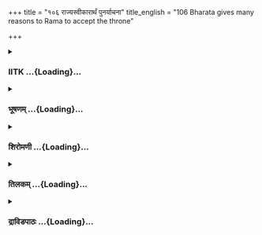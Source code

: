 +++
title = "१०६ राज्यस्वीकारार्थं पुनर्याचना"
title_english = "106 Bharata gives many reasons to Rama to accept the throne"

+++
<div caption="श्रीराम-हरिसीताराममूर्ति-घनपाठिभ्यां वचनम्" class="audioEmbed" src="https://archive.org/download/Ramayana-recitation-Sriram-harisItArAmamUrti-Ghanapaati-v2/Kanda_2/Kanda_2_AYK-106-Raajya_Sweekaarardham_Punaryaachana.mp3"></div>

<div class="js_include collapsed" newlevelforh1="3" title="IITK" unfilled url="/purANam/rAmAyaNam/audIchya-pAThaH/iitk/2_ayodhyAkANDam/07-rAma-darshanam/106_rAjyasvIkArArthaM_punaryAchanA.md">
<details><summary><h3>IITK ...{Loading}...</h3></summary>

Bharata pleads with Rama in several ways -- all priests, mothers etc.
extol Bharata -- Rama determines to respect his father's word.



#### श्लोकः
##### मूलम्
एवमुक्त्वा तु विरते रामे वचनमर्थवत्।  
ततो मन्दाकिनीतीरे रामं प्रकृतिवत्सलम्॥2.106.1॥  
उवाच भरत श्चित्रं धार्मिको धार्मिकं वचः।

##### शब्दार्थः
रामे when Rama, एवम् in this way, अर्थवत् meaningful, वचनम् words, उक्त्वा having uttered, विरते had rested, ततः then, धार्मिकः righteous one, भरतः Bharata, मन्दाकिनी river  
Mandakini, तीरे on the bank, प्रकृतिवत्सलम् affectionate by nature, धार्मिकम् virtuous, रामम् Rama, धार्मिकम् conforming to righteouness, चित्रम् clear, वचः words, उवाच said.

##### आङ्ग्लानुवादः
Rama remained silent after saying these meaningful words on the bank of river Mandakini. Then the Bharata, conforming to righteousness, replied in clear words to the virtuous Rama who was affectionate by nature.



#### श्लोकः
##### मूलम्
को हि स्यादीदृशो लोके यादृश स्त्वमरिन्दमः॥2.106.2॥  
न त्वां प्रव्यथयेद्दुःखं प्रीतिर्वा नप्रहर्षयेत्।  
सम्मतश्चासि वृद्धानां तांश्च पृच्छसि संशयान्॥2.106.3॥

##### शब्दार्थः
अरिन्दम O subduer of enemies (Rama), त्वम् you, यादृशः of such nature, ईदृशः of such person, लोके in the world, कोहि स्यात् who he may be, त्वाम् you, दुःखम् sarrow, न प्रव्यथयेत् does not pain, प्रीतिः pleasure, न वा प्रहर्षयेत् does not delight, वृद्धानाम् for the elders, सम्मतः असि beloved,  तांश्च them, संशयान् doubts, पृच्छसि ask them.

##### आङ्ग्लानुवादः
O subduer of enemies, you are of such nature that neither sorrow pains you nor pleasure delights you. There are none in this world like you. You are loved by the elders, for you seek their counsel whenever you have doubts.



#### श्लोकः
##### मूलम्
को हि स्यादीदृशो लोके यादृश स्त्वमरिन्दम॥2.106.2॥  
न त्वां प्रव्यथयेद्दुःखं प्रीतिर्वा नप्रहर्षयेत्।  
सम्मतश्चासि वृद्धानां तांश्च पृच्छसि संशयान्॥2.106.3॥

##### शब्दार्थः
अरिन्दम O subduer of enemies (Rama), त्वम् you, यादृशः of such nature, ईदृशः of such person, लोके in the world, कोहि स्यात् who he may be, त्वाम् you, दुःखम् sarrow, न प्रव्यथयेत् does not pain, प्रीतिः pleasure, न वा प्रहर्षयेत् does not delight, वृद्धानाम् for the elders, सम्मतः असि beloved,  तांश्च them, संशयान् doubts, पृच्छसि ask them.

##### आङ्ग्लानुवादः
O subduer of enemies, you are of such nature that neither sorrow pains you nor pleasure delights you. There are none in this world like you. You are loved by the elders, for you seek their counsel whenever you have doubts.



#### श्लोकः
##### मूलम्
यथा मृत स्तथा जीवन्यथाऽसति तथा सति।  
यस्यैष बुद्धिलाभस् स्यात्परितप्येत केन सः॥2.106.4॥

##### शब्दार्थः
मृतः the dead, यथा as, जीवन् while living, तथा in the same way, असति about evil man, यथा same way सति about virtuous man, तथा like that, यस्य to whom, एषः this, बुद्धिलाभः gains of intellect, स्यात् becomes, सः he, केन by what, परितप्येत is distressed.

##### आङ्ग्लानुवादः
One should accept life and death, vice and virtue equally. How can one be afflicted when he has gained such an intellect?



#### श्लोकः
##### मूलम्
परावरज्ञो यश्च स्याद् यथा त्वं मनुजाधिप।  
स एव व्यसनं प्राप्य न विषीदितुमर्हति॥2.106.5॥

##### शब्दार्थः
मनुजाधिप O lord of men, यः who  त्वं यथा like you, परावरज्ञः knower of past and future, सः that person, एव this, व्यसनम् distress, प्राप्य having obtained, विषीदितुं to lament, न अर्हति is not proper.

##### आङ्ग्लानुवादः
O lord of men, it is not proper for a person like you who knows the past and the future of human beings to feel distressed and lament over it.



#### श्लोकः
##### मूलम्
अमरोपमसत्त्व स्त्वं महात्मा सत्यसङ्गरः।  
सर्वज्ञस् सर्वदर्शी च बुद्धिमांश्चासि राघव॥2.106.6॥

##### शब्दार्थः
राघव Rama, महात्मा the magnanimous one, त्वम् you, अमरोपमसत्त्वः resemble gods in nature, सत्यसङ्गरः true to your promis, सर्वज्ञः allknowing, सर्वदर्शी च allseeing, बुद्धिमांश्च असि you are a man of wisdom.

##### आङ्ग्लानुवादः
O magnanimous Rama, your nature is divine and you are true to your promises. You are omniscient, allseeing and wise.



#### श्लोकः
##### मूलम्
न त्वामेवं गुणैर्युक्तं प्रभवाभवकोविदम्।  
अविषह्यतमं दुःखमासादयितुमर्हति॥2.106.7॥

##### शब्दार्थः
एवं गुणैः by such virtues, युक्तम् endowed with, प्रभवाभवकोविदम् cognizant of life and death, त्वाम् you, अविषह्यतमम् insufferable, दुःखम् grief, आसादयितुम् to reach, नार्हति not proper.

##### आङ्ग्लानुवादः
It is not proper for a virtuous man like you, who is cognizant in matters of life and death, to be overwhelmed by such insufferable grief.



#### श्लोकः
##### मूलम्
प्रोषिते मयि यत्पापं मात्रा मत्कारणात्कृतम्।  
क्षुद्रया तदनिष्टं मे प्रसीदतु भवान्मम॥2.106.8॥

##### शब्दार्थः
मयि me, प्रोषिते when I was away from home, क्षुद्रया by the meanminded, मात्रा by mother,  
मत्कारणात् for my sake, यत् पापम् which sin, कृतम् has been committed, तत् that one, मे to me, अनिष्टम् that disagreeable act, भवान् you, मम me, प्रसीदतु graciously pardon.

##### आङ्ग्लानुवादः
When I was away from home, my meanminded mother committed a sin for my sake which I never wished. You may pardon me graciously.



#### श्लोकः
##### मूलम्
धर्मबन्धेन बद्धोऽस्मि तेनेमां नेह मातरम्।  
हन्मितीव्रेण दण्डेन दण्डार्हां पापकारिणीम्॥2.106.9॥

##### शब्दार्थः
धर्मबन्धेन by a bond of righteousness, बद्धः अस्मि I am bound, तेन for that reason, इह now, दण्डार्हाम् deserving punishment, पापकारिणीम् doing sinful acts, इमां मातरम् this mother, तीव्रेण severe, दण्डेन punishment, न हन्मि do not slay.

##### आङ्ग्लानुवादः
I am bound by a bond of righteousness for which I am unble to slay my mother who deserves severe punishment for her sinful acts.



#### श्लोकः
##### मूलम्
कथं दशरथा ज्जात श्शुद्धाभिजनकर्मणः।  
जानन् धर्ममधर्मिष्ठं कुर्यां कर्म जुगुप्सितम्॥2.106.10॥

##### शब्दार्थः
शुद्धाभिजनकर्मणः of noble race and righteous deeds, दशरथात् from Dasaratha, जातः born of, धर्मम् righteousness, जानन् knowing, अधर्मिष्ठम् unrighteous, जुगुप्सितम् reprehensible, कर्म deed, कथम् how, कुर्याम् shall I do?.

##### आङ्ग्लानुवादः
How shall I, born to Dasaratha of noble race and righteous deeds, with the knowledge of dharma, do such a reprehensible and unrighteous deed?



#### श्लोकः
##### मूलम्
गुरुः क्रियावान्वृद्धश्च राजा प्रेतः पितेतिच।  
तातं न परिगर्हेयं दैवतं चेति संसदि॥2.106.11॥

##### शब्दार्थः
गुरुः preceptor, क्रियावान् one who is devoted to meritorious acts, वृद्धश्च old, राजा king, प्रेतः departed soul, पिता father, इति च for this, दैवतं चेति as a god, संसदि in the assembly, तातम् father, न परिगर्हेयम् I cannot reproach.

##### आङ्ग्लानुवादः
King Dasaratha, my father and preceptor, is godlike to me. Devoted to meritorious acts, he departed from this world in his old age. For this reason, I cannot reproach him (publicly) in this assembly (of men).



#### श्लोकः
##### मूलम्
को हि धर्मार्थयोर्हीनमीदृशं कर्म किल्बिषम्।  
स्त्रियाः प्रियं चिकीर्षुस् सन्कुर्याद्धर्मज्ञ धर्मवित्॥2.106.12॥

##### शब्दार्थः
धर्मज्ञ O knower of ways of righteousness, धर्मवित् knower of righeousness, को हि who indeed, स्त्रियाः for the sake of a women, प्रियम् pleasure, चिकीर्षुः सन् desirous of doing, धर्मार्थयोः for dharma and artha, हीनम् bereft of, किल्बिषम् sinful, ईदृशम् this kind of, कर्म act, कुर्यात् will do?

##### आङ्ग्लानुवादः
O Rama, conversant with righteousness, will any one who knows the meaning of righteousness, do such a sinful act contrary to dharma and artha to please a woman?



#### श्लोकः
##### मूलम्
अन्तकाले हि भूतानि मुह्यन्तीति पुरा श्रुतिः।  
राज्ञैवं कुर्वता लोके प्रत्यक्षं सा श्रुतिः कृता॥2.106.13॥

##### शब्दार्थः
भूतानि living beings, अन्तकाले at the time of death, मुह्यन्ति are deluded, इति thus, पुराश्रुतिः ancient saying, एवम् in this way, कुर्वता by doing, राज्ञा by the king, सा श्रुतिः that adage, लोके in this world, प्रत्यक्षं explicitly, कृता has been made.

##### आङ्ग्लानुवादः
There is an ancient saying that at the time of death, the intellect of people is deluded. By conducting himself in this way, king Dasaratha has proved it.



#### श्लोकः
##### मूलम्
साध्वर्थमभिसन्धाय क्रोधान्मोहाच्च साहसात्।  
तातस्य यदतिक्रान्तं प्रत्याहरतु तद्भवान्॥2.106.14॥

##### शब्दार्थः
क्रोधात् due to anger, मोहात् due to delusion, साहसात् due to a spirit of adventure, तातस्य father's, यत् अतिक्रान्तम् whichever trangression, तत् that, भवान् you, साधु prudently, अर्थम् meaning, अभिसन्धाय having thought over, प्रत्याहरतु will set it right.

##### आङ्ग्लानुवादः
Our father has trangressed righteousness due to anger or delusion or recklessness. Therefore, you may think over the matter prudently and set it right.



#### श्लोकः
##### मूलम्
पितुर्हि समतिक्रान्तं पुत्रो यस्साधु मन्यते।  
तदपत्यं मतं लोके विपरीतमतोऽन्यथा॥2.106.15॥

##### शब्दार्थः
यः पुत्रः that son, पितुः father's, समतिक्रान्तम् transgressions, साधु as right, मन्यते sets, तत् that son, लोके in the world, अपत्यम् as son, मतम् is considered, अतः for this, अन्यथा contrary happens, विपरीतम् reverse is so.

##### आङ्ग्लानुवादः
One who sets right the wrongs done by his father is a true son. Otherwise the son becomes just the opposite. (He is not  a son to the father).



#### श्लोकः
##### मूलम्
तदपत्यं भवानस्तु मा भवान् दुष्कृतं पितुः।  
अभिपत्ता कृतं कर्म लोके धीरविगर्हितम्॥2.106.16॥

##### शब्दार्थः
भवान् you, तत् अपत्यम् अस्तु be such a son, लोके in this world, धीरविगर्हितम् condemned by men of wisdom, दुष्कृतम् sinful, पितुः father's, कृतम् committed, कर्म act, भवान् you, अभिपत्ता  
an approver, मास्तु let not become.

##### आङ्ग्लानुवादः
So be a worthy son and let not the sinful act committed by our father and condemned by men of wisdom be approved by you.



#### श्लोकः
##### मूलम्
कैकेयीं मां च तातं च सुहृदो बान्धवांश्च नः।  
पौरजानपदान्सर्वांस्त्रातु सर्वमिदं भवान्॥2.106.17॥

##### शब्दार्थः
भवान् you, कैकेयीम् Kaikeyi, मां च me, तातं च father also, नः our, सुहृदः friends, बान्धवांश्च  
relations, सर्वान् all, पौरजानपदान् inhabitants of the city and countryside, सर्वम् entire, इदम् this kingodm, त्रातु protect.

##### आङ्ग्लानुवादः
Protect this entire kingdom, Kaikeyi, me and father, our friends and relations, citizens  
of the city and inhabitants of the countryside.



#### श्लोकः
##### मूलम्
क्व चारण्यं क्वच क्षात्रं क्व जटाः क्व च पालनम्।  
ईदृशं व्याहतं कर्म न भवान्कर्तुमर्हति॥2.106.18॥

##### शब्दार्थः
अरण्यं च the forest, क्व where, क्षात्रं च kshatriya'a duty, क्व where, जटाः matted locks, क्व where, पालनं च governance of the kingdom, क्व where, भवान् you, ईदृशम् such, व्याहतम् repulsive, कर्म act, कर्तुम् to do, न अर्हति not proper.

##### आङ्ग्लानुवादः
Where is the forest and where is kshatriya's duty? Where are matted locks and where is governance of the kingdom? It does not behave you to do such acts antithetical to each other.



#### श्लोकः
##### मूलम्
एष हि प्रथमो धर्मः क्षत्रियस्याभिषेचनम्।  
येन शक्यं महाप्राज्ञ प्रजानां परिपालनम्॥2.106.19॥

##### शब्दार्थः
महाप्राज्ञ O sagacious one, येन by whom, प्रजानाम् of the subjects', परिपालनम् governance, शक्यम् is possible, एषः this one, क्षत्रियस्य kshatriya's, अभिषेचनम् to be crowned, प्रथमः primary, धर्मः हि duty indeed.

##### आङ्ग्लानुवादः
O sagacious one, the primary duty of a kshatriya is to be crowned. This enables him to rule his subjects.



#### श्लोकः
##### मूलम्
कश्च प्रत्यक्षमुत्सृज्य संशयस्थ मलक्षणम्।  
आयतिस्थं चरे द्धर्मं क्षत्रबन्दुरनिश्चितम्॥2.106.20॥

##### शब्दार्थः
कः who, क्षत्रबन्धुः a kshatriya, प्रत्यक्षम् first duty, उत्सृज्य abandoning संशयस्थम् doubtful, अलक्षणम् inauspcious, आयतिस्थम् standing at a remote future, अनिश्चितम् uncertain, धर्मम्  
righteousness, चरेत् will follow?

##### आङ्ग्लानुवादः
Will any kshatriya, setting aside his first duty, follow an uncertain course of piety which is contrary to his dharma and whose impact may be felt in a remote future.



#### श्लोकः
##### मूलम्
अथ क्लेशज मेव त्वं धर्मं चरितु मिच्छसि।  
धर्मेण चतुरो वर्णान्पालयन् क्लेश माप्नुहि॥2.106.21॥

##### शब्दार्थः
अथ or, त्वम् you, क्लेशजम् born of physical exertion, धर्ममेव righteousness, चरितुम् to follow, इच्छसि यदि if you desire, चतुरः four, वर्णान् castes of social order, धर्मेण righteously, पालयन् governing, क्लेशम् exhaustion, आप्नुहि obtain.

##### आङ्ग्लानुवादः
If you so desire to follow the path of dharma acquired out of physical exertion, then bear the trouble of governing the four castes of the social order righteously.



#### श्लोकः
##### मूलम्
चतुर्णामाश्रमाणां हि गार्हस्थ्यं श्रेष्ठमुत्तमम्।  
आहुर्धर्मज्ञ धर्मज्ञास्तं कथं त्यक्तु मर्हसि॥2.106.22॥

##### शब्दार्थः
धर्मज्ञ one who is cognizant of duty, गार्हस्थ्यम् life a of householder, चतुर्णाम् the four, आश्रमाणाम् among modes of life, श्रेष्ठम् foremost, आश्रमम् mode of life, धर्मज्ञाः knowers of dharma, प्राहुः हि say, तम्  that one, त्यक्तुम् to renounce, कथम् how, अर्हसि are entitled?

##### आङ्ग्लानुवादः
O Rama, you are the one who knows his duty. The knowers of dharma maintain that  
the life of a householder is the foremost among the four modes of life. How can you renounce it?



#### श्लोकः
##### मूलम्
श्रुतेन बालः स्थानेन जन्मना भवतो ह्यहम्।  
स कथं पालयिष्यामि भूमिं भवति तिष्ठति॥2.106.23॥

##### शब्दार्थः
अहम् I, श्रुतेन in knowledge, स्थानेन in position, जन्मना in birth, भवतः compared to you, बालः हि am younger, सः such me, भवति when you, तिष्ठति while living, भूमिम् the earth, कथम् how, पालयिष्यामि can I rule?

##### आङ्ग्लानुवादः
Being younger to you in knowledge, position and birth, how can I rule the earth when you are present?



#### श्लोकः
##### मूलम्
हीनबुद्धिगुणो बालो हीनः स्थानेन चाप्यहम्।  
भवता च विनाभूतो न वर्तयितुमुत्सुहे॥2.106.24॥

##### शब्दार्थः
हीनबुद्धिगुणः deficient in intelligence and virtue, स्थानेन चापि even in position, हीनः low, बालः child, अहम् I, भवता by you, विनाभूतः deserted, वर्तयितुम् to live, न उत्सहे I  do not desire.

##### आङ्ग्लानुवादः
I am a child, deficient in intelligence and virtue and even inferior in position. Deserted by  you, I do not wish to live.



#### श्लोकः
##### मूलम्
इदं निखिल मव्यग्रं राज्यं पित्र्यमकण्टकम्।  
अनुशाधि स्वधर्मेण धर्मज्ञ सहबान्धवैः॥2.106.25॥

##### शब्दार्थः
धर्मज्ञ O one, conversant with righteousness, पित्य्रम् relating to our father, निखिलम् entire, इदं राज्यम् this kingdom, अव्यग्रम् quietly, अकण्टकम् without hindrance बान्धवैस्सह with the relations, स्वधर्मेण in accordance with your duty, अनुशाधि rule .

##### आङ्ग्लानुवादः
O one, conversant with righteousness rule unhindered this entire kingdom along with our relations inherited from our father.



#### श्लोकः
##### मूलम्
इहैव त्वाऽभिषिञ्चन्तु सर्वाः प्रकृतयस् सह।  
ऋत्विजस् सवसिष्ठाश्च मन्त्रविन्मन्त्रकोविदाः॥2.106.26॥

##### शब्दार्थः
सर्वाः all, प्रकृतयः the subjects, सवसिष्ठाः including Vasistha, मन्त्रकोविदाः wellversed in the Vedic hymns, ऋत्विजश्च priests also, सह along with, त्वा you, इहैव here itself, मन्त्रवत् with sacred texts अभिषिञ्चन्तु may consecrate.

##### आङ्ग्लानुवादः
Let all ministers, subjects, and priests including Vasistha who are wellversed in Vedic hymns consecrate you here itself.



#### श्लोकः
##### मूलम्
अभिषिक्तस्त्वमस्माभिरयोध्यां पालने व्रज।  
विजित्य तरसा लोकान्मरुद्भिरिव वासवः॥2.106.27॥

##### शब्दार्थः
त्वम् you, अभिषिक्तः being consecrated, अस्माभिः along with us, पालने to govern, तरसा with vigour, लोकान् all the worlds, विजित्य having conquered, वासवः Indra, मरुद्भिरिव like Indra with Maruts, अयोध्याम् to Ayodhya, व्रज return.

##### आङ्ग्लानुवादः
After consecration, you too return to rule Ayodhya along with all of us like Indra who went back (to heaven), accompanied by Maruts after conquering all the worlds with his prowess.



#### श्लोकः
##### मूलम्
ऋणानि त्रीण्यपाकुर्वन्दुर्हृदस्साधु निर्दहन्।  
सुहृदस्तर्पयन्कामैस्त्वमेवात्रानुशाधि माम्॥2.106.28॥

##### शब्दार्थः
त्रीणि three, ऋणानि debts, अपाकुर्वन् discharging, दुर्हृदः enemies, साधु completely, निर्धहन्  subduing, सुहृदः friends, कामैः with desires, तर्पयन् gratifying, अत्र in Ayodhya, त्वमेव you alone, माम् me, अनुशाधि rule.

##### आङ्ग्लानुवादः
Discharging completely the three debts, to gods, to ancestors and to sages, subduing your enemies and gratifying your friends, you alone (have the right) to dictate me.



#### श्लोकः
##### मूलम्
अद्याऽर्य मुदितास् सन्तु सुहृदस्तेऽभिषेचने।  
अद्य भीताः पलायन्तां दुर्हृदस्ते दिशो दश॥2.106.29॥

##### शब्दार्थः
आर्य O esteemed one, अद्य now, अभिषेचने at enthronement, ते your, सुहृदः friends, मुदिताः सन्तु let them be delighted, अद्य today, ते दुर्हृदः your enemies, भीताः frightened, दश दिशः in ten different directions, पलायन्ताम् will run away.

##### आङ्ग्लानुवादः
O my esteemed brother let all your friends be delighted today at your enthronement and your enemies flee in terror in ten different directions.



#### श्लोकः
##### मूलम्
आक्रोशं मम मातुश्च प्रमृज्य पुरुषर्षभ।  
अद्य तत्र भवन्तं च पितरं रक्ष किल्बिषात्॥2.106.30॥

##### शब्दार्थः
पुरुषर्षभ O best of men, अद्य now, मम my, मातुः mother's, आक्रोशम् censure, प्रमृज्य wiping away, तत्र भवन्तम् revered one, पितरं च father also, किल्बिषात् from sin, रक्ष protect.

##### आङ्ग्लानुवादः
O best of men, wiping out all the censure on my mother, redeem our revered father from sin.



#### श्लोकः
##### मूलम्
शिरसा त्वाऽभियाचेऽहं कुरुष्व करुणां मयि।  
बान्धवेषु च सर्वेषु भूतेष्विव महेश्वरः॥2.106.31॥

##### शब्दार्थः
अहम् I, शिरसा with my head bowed low, त्वा you, अभियाचे beseech, मयि in me, सर्वेषु every one of, बान्धवेषु relations, भूतेषु in all living beings, महेश्वरः इव like Maheswara, करुणाम् compassion, कुरुष्व do.

##### आङ्ग्लानुवादः
I beseech you with my head bowed low, show mercy on me and every one of our relations, like Maheswara showing compassion on all living beings.



#### श्लोकः
##### मूलम्
अथैतत्पृष्ठतः कृत्वा वनमेव भवानितः।  
गमिष्यति गमिष्यामि भवता सार्धमप्यहम्॥2.106.32॥

##### शब्दार्थः
अथ or, भवान् you, एतत् all these solicitations, पृष्ठतः कृत्वा keeping back, इतः from here, वनमेव to the forest itself, गमिष्यति if you set out, अहमपि I also, भवता सार्धम् along with you, गमिष्यामि I shall go.

##### आङ्ग्लानुवादः
If you turn your back on my solicitations and set out for the forest I shall also go along with you from here itself.



#### श्लोकः
##### मूलम्
तथाहि रामो भरतेन ताम्यता प्रसाद्यमानश्शिरसा महीपतिः।  
नचैव चक्रे गमनाय सत्त्ववान्मतिं पितुस्तद्वचने प्रतिष्ठितः॥2.106.33॥

##### शब्दार्थः
ताम्यता by the distressed, भरतेन by Bharata, तथा in that way, शिरसा with head bowed  
low, प्रसाद्यमानः propitiated, महीपतिः lord of the earth, सत्त्ववान् virtuous, रामः Rama, पितुः father's, तद्वचने in the words (of his father), प्रतिष्ठितः established, गमनाय to go back, मतिम् resolve, न चक्रे did not make.

##### आङ्ग्लानुवादः
Thus besought and propitiated by Bharata with his head bowed low and distressed, the virtuous lord of the world, Rama, firmly established in the words of his father, resolved not to go back to Ayodhya.



#### श्लोकः
##### मूलम्
तदद्भुतं स्थैर्यमवेक्ष्य राघवे समं जनो हर्षमवाप दुःखितः।  
न यात्ययोध्यामिति दुःखितोऽभवत् स्थिरप्रतिज्ञत्वमवेक्ष्य हर्षितः॥2.106.34॥

##### शब्दार्थः
राघवे in Rama, अद्भुतम् that wonderful, तत् स्थैर्यम् that determination, अवेक्ष्य having seen, जनः all men, दुःखितः anguished, समम् simultaneously, हर्षम् delight, अवाप obtained, अयोध्याम् to Ayodhya, न याति will not go, इति thus, दुःखितः अभवत् were grieved, स्थिरप्रतिज्ञत्वम् firmness of resolve, अवेक्ष्य having seen, हर्षितः were delighted.

##### आङ्ग्लानुवादः
Having seen the wonderful deternmination of Rama, people were, at once, anguished and delighted, anguished because he would not return to Ayodhya, and delighted because he was firm in his resolve.



#### श्लोकः
##### मूलम्
तमृत्विजो नैगमयूथवल्लभास्तदा विसंज्ञाश्रुकलाश्च मातरः।  
तथा ब्रुवाणं भरतं प्रतुष्टुवुः प्रणम्य रामं च ययाचिरे सह॥2.106.35॥

##### शब्दार्थः
ऋत्विजः the priests, नैगमयूथवल्लभाः the chiefs of merchant organizations, विसंज्ञाश्रुकलाः    with senses switched off and tears drained dry, मातरः mothers, तदा then, तथा in that way, ब्रुवाणम् speaking, तं भरतम् that Bharata, प्रतुष्टुवुः extolled, रामम् to Rama, प्रणम्य   reverentially saluting, सह together, ययाचिरे च implored.

##### आङ्ग्लानुवादः
All the priests, the chiefs of merchant organizations and mothers who had their senses switched off and theif tears drained dry extolled Bharata for his words. All of them, reverentially saluting Rama, implored him.  

#### समाप्तिः
 श्रीमद्रामायणे वाल्मीकीय आदिकाव्ये अयोध्याकाण्डे षडुत्तरशततमस्सर्गः॥  
Thus ends the one hundredsixth sarga in Ayodhyakanda of the holy Ramayana, the first epic composed by sage Valmiki.

</details>
</div>
<div class="js_include collapsed" newlevelforh1="3" title="भूषणम्" unfilled url="/purANam/rAmAyaNam/audIchya-pAThaH/TIkA/bhUShaNa_iitk/2_ayodhyAkANDam/07-rAma-darshanam/106_rAjyasvIkArArthaM_punaryAchanA.md">
<details><summary><h3>भूषणम् ...{Loading}...</h3></summary>



एवमुक्त्वा तु विरते रामे वचनमर्थवत् ।  

ततो मन्दाकिनीतीरे रामं प्रकृतिवत्सलम् ।  

उवाच भरतश्चित्रं धार्मिको धार्मिकं वचः  ॥  २।१०६।१  ॥   

को हि स्यादीदृशो लोके यादृशस्त्वमरिन्दम ।  

न त्वां प्रव्यथयेद्दुःखं प्रीतिर्वा न प्रहर्षयेत्  ॥  २।१०६।२  ॥   

एवमुक्त्वा त्विति । निरुत्तरमुक्तवन्तं रामं प्रति मुखान्तरेण
उत्तरस्योच्यमानत्वाच्चित्रमित्युक्तम्  ॥  २।१०६।१२  ॥   

  

सम्मतश्चासि वृद्धानां तांश्च पृच्छसि संशयान्  ॥  २।१०६।३  ॥   

सम्मत इति । वृद्धानां त्रैविद्यवृद्धानाम् । सम्मतः सर्वज्ञत्वेन सम्मतः
तथापि तान् संशयान् पृच्छसीति सम्बन्धः  ॥  २।१०६।३  ॥   

  

यथा मृतस्तथा जीवन् यथा ऽसति तथा सति ।  

यस्यैष बुद्धिलाभः स्यात्परितप्येत केन सः  ॥  २।१०६।४  ॥   

पितृवियोगोदिजनितदुःखेन मया कथितामिति हि भवतोक्तम्, मम तादृशदुःखप्रसङ्ग
एव नास्तीत्याह--यथा मृत इति । मृतः पुरुषो यथा द्वेषविषयो न भवति जीवन्नपि
तथा । यथा असति तथा सति अविद्यमाने वस्तुनि यथा रागो नास्ति विद्यमाने
वस्तुन्यपि तथा । इत्येष बुद्धिलाभो यस्य स केन हेतुना परितप्येत, न
केनापीत्यर्थः । भवदुक्तप्रकारेण मम दुःखलेशोपि नास्तीति भावः  ॥  २।१०६।४
 ॥   

  

परावरज्ञो यश्च स्यात्तथा त्वं मनुजाधिप ।  

स एवं व्यसनं प्राप्य न विषीदितुमर्हति  ॥  २।१०६।५  ॥   

किमर्थं तर्हि शोकमूलवचनं त्वयोक्तमित्याशङ्क्य
भवद्व्यसनासहतयेत्याह--परावरज्ञ इति । यः परावरज्ञः त्रिकालज्ञः
आत्मानात्मज्ञो वा परमात्मजीवात्मस्वरूपज्ञो वा । सः एवं व्यसनं प्राप्यापि
व्यथितुं नार्हति तथा त्वमपीति सम्बन्धः । अथापि तव
राज्यभ्रंशवनवासरूपव्यसनं त्वद्विश्लेषं चाहं कथं सहेयेति भावः  ॥  २।१०६।५
 ॥   

  

अमरोपम सत्त्वस्त्वं महात्मा सत्यसङ्गरः ।  

सर्वज्ञः सर्वदर्शी च बुद्धिमांश्चासि राघव  ॥  २।१०६।६  ॥   

अमरेति । अपरोपमेति पृथक्पदम् । सत्त्वः सत्त्वगुणसम्पन्नः । अर्श आद्यच् ।
स्वाश्रितानां सत्त्वगुणकार्यतत्त्वज्ञानप्रवर्तकत्वाद्वा सत्त्व
इत्युच्यते । "सत्त्वस्यैष प्रवर्तकः" इति हि श्रुतिः । महात्मा महाधैर्यः
अत एव सत्यसङ्गरः सत्यप्रतिज्ञः । सर्वज्ञ
इत्यादिभिस्त्रिभिर्भूतवर्तमानभावियावद्वस्तुज्ञानवत्त्वमुक्तम्  ॥  २।१०६।६
 ॥   

  

न त्वामेवङ्गुणैर्युक्तं प्रभवाभवकोविदम् ।  

अविषह्यतमं दुःखमासादयितुमर्हति  ॥  २।१०६।७  ॥   

प्रोषिते मयि यत्पापं मात्रा मत्कारणात्कृतम् ।  

क्षुद्रया तदनिष्टं मे प्रसीदतु भवान्मम  ॥  २।१०६।८  ॥   

न त्वामिति । प्रभवाभवकोविदम् उत्पत्तिविनाशज्ञमित्यर्थः । भूतानामिति शेषः
। अविषह्यतममपि अस्मदादीनामिति शेषः । दुःखं राज्यभ्रंशवनवासादिहेतुकम् ।
नासादयितुमर्हति नाभिभवितुमर्हति  ॥  २।१०६।७८  ॥   

  

धर्मबन्धेन बद्धो ऽस्मि तेनेमां नेह मातरम् ।  

हन्मि तीव्रेण दण्डेन दण्डार्हां पापकारिणीम्  ॥  २।१०६।९  ॥   

धर्मबन्धेन धर्मपाशेन  ॥  २।१०६।९  ॥   

  

कथं दशरथाज्जातः शुद्धाभिजनकर्मणः ।  

जानन् धर्ममधर्मिष्ठं कुर्य्यां कर्म जुगुप्सितम्  ॥  २।१०६।१०  ॥   

जुगुप्सितं लोकगर्हितम्  ॥  २।१०६।१०  ॥   

  

गुरुः क्रियावान् वृद्धश्च राजा प्रेतः पितेति च ।  

तातं न परिगर्हेयं दैवतं चेति संसदि  ॥  २।१०६।११  ॥   

क्रियावान् यज्ञादिक्रियावान् । संसदि सभायाम्  ॥  २।१०६।११  ॥   

  

को हि धर्मार्थयोर्हीनमीदृशं कर्म किल्बिषम् ।  

स्त्रियाः प्रियं चिकीर्षुः सन् कुर्याद्धर्मज्ञ धर्मवित्  ॥  २।१०६।१२  ॥   

धर्मार्थयोर्हीनं धर्मार्थाभ्यां हीनम्, कामप्रधानमिति यावत्  ॥  २।१०६।१२
 ॥   

  

अन्तकाले हि भूतानि मुह्यन्तीति पुराश्रुतिः ।  

राज्ञैवं कुर्वता लोके प्रत्यक्षं सा श्रुतिः कृता  ॥  २।१०६।१३  ॥   

अन्तकाले विनाशकाले । मुह्यन्ति मोहं प्राप्नुवन्ति, विपरीतबुद्धिं
प्राप्नुवन्तीति यावत् । पुराश्रुतिः पुरातनी गाथेत्यर्थः  ॥  २।१०६।१३  ॥   

  

साध्वर्थमभिसन्धाय क्रोधान्मोहाच्च साहसात् ।  

तातस्य यदतिक्रान्तं प्रत्याहरतु तद्भवान्  ॥  २।१०६।१४  ॥   

साध्वर्थमिति । क्रोधात् विषमद्यैव पास्यामीत्युक्तकैकेयीक्रोधात् । मोहात्
कैकेयीविषयमोहात् । साहसात् साहसकरणात्, अविमृश्यकारित्वादिति यावत् ।
तातस्य यदविक्रान्तं यद्धर्मातिक्रमणं तत्साध्वर्थमभिसन्धाय समीचीनार्थं
स्मृत्वा भवान् प्रत्याहरतु निवर्त्तयतु  ॥  २।१०६।१४  ॥   

  

पितुर्हि यदतिक्रान्तं प्रत्रो यः साधुमन्यते ।  

तदपत्यं मतं लोके विपरीतमतो ऽन्यथा  ॥  २।१०६।१५  ॥   

पितुरिति । साधुमन्यते साधुकर्तुं मन्यत इत्यर्थः । तदपत्यं मतं
पितुरपतनहेतुत्वात्तदेवापत्यत्वेन सम्मतम्  ॥  २।१०६।१५  ॥   

  

तदपत्यं भवानस्तु मा भवान् दुष्कृतं पितुः ।  

अभिपत्ता कृतं कर्म लोके धीरविगर्हितम्  ॥  २।१०६।१६  ॥   

कैकेयीं मां च तातं च सुहृदो बान्धवांश्च नः ।  

पौरजानपदान् सर्वांस्त्रातु सर्वमिदं भवान्  ॥  २।१०६।१७  ॥   

क्व चारण्यं क्व च क्षात्त्र क्व जटाः क्व च पालनम् ।  

ईदृशं व्याहतं कर्म न भवान् कर्तुमर्हति  ॥  २।१०६।१८  ॥   

तदपत्यं भवानस्तु तादृशमपत्यमस्तु । माभिपत्ता प्राप्तुं नार्हतीत्यर्थः  ॥ 
२।१०६।१६१८  ॥   

  

एष हि प्रथमो धर्मः क्षत्ित्रयस्याभिषेचनम् ।  

येन शक्यं महाप्राज्ञ प्रजानां परिपालनम्  ॥  २।१०६।१९  ॥   

तापसधर्मावलम्बनं क्षत्त्रियाणामप्यस्तीत्याशङ्क्याह--एष हीत्यादिना  ॥ 
२।१०६।१९  ॥   

  

कश्च प्रत्यक्षमुत्सृज्य संशयस्थमलक्षणम् ।  

आयतिस्थं चरेद्धर्मं क्षत्त्रबन्धुरनिश्चितम्  ॥  २।१०६।२०  ॥   

क इति । प्रत्यक्षं परिदृश्यमानत्यागभोगयुक्तं धर्मं परलोकश्रेयःसाधनं
प्रजापालनरूपं धर्ममुत्सृज्य संशयस्थमप्रत्यक्षम् अङ्गलोपादिसम्भावनया
संशयितफलसिद्धिकमित्यर्थः । अलक्षणं लक्षणरहितम् । क्रियाशक्तिरपूर्वं वा
इति दुर्निरूपमित्यर्थः । आयातिस्थं कालान्तरभाविफलम् । अनिश्चितं
क्षत्त्रियेण प्रथममिदमनुष्ठेयमिति केनापि प्रमाणेनानिश्चितम् । तापसधर्मः
कः क्षत्त्रियः चरेत्, न कोपीत्यर्थः  ॥  २।१०६।२०  ॥   

  

अथ क्लेशजमेव त्वं धर्मं चरितुमिच्छसि ।  

धर्मेण चतुरो वर्णान् पालयन् क्लेशमाप्नुहि  ॥  २।१०६।२१  ॥   

अथ क्लेशजनमेव त्वं धर्मं चरितुमिच्छसि तथापि
चातुर्वर्ण्यपालनतत्तद्धर्मस्थापनादिक्लेशयुक्तत्वाद्राज्यपालनमेवाचरेत्याह--अथेति
 ॥  २।१०६।२१  ॥   

  

चतुर्णामाश्रमाणां हि गार्हस्थ्यं श्रेष्ठमाश्रमम् ।  

प्राहुर्धर्मज्ञ धर्मज्ञास्तं कथं त्यक्तुमर्हसि  ॥  २।१०६।२२  ॥   

सर्वाश्रमधर्मापेक्षया श्रेष्ठतमो गार्हस्थ्यधर्मः कथं त्यज्यत
इत्याह--चतुर्णामिति  ॥  २।१०६।२२  ॥   

  

श्रुतेन बालः स्थानेन जन्मना भवतो ह्यहम् ।  

स कथं पालयिष्यामि भूमिं भवति तिष्ठति  ॥  २।१०६।२३  ॥   

स्वशक्त्यापि भवतैव राज्यं पालयितव्यमित्याह--श्रुतेनेति । श्रुतेन विद्यया
। स्थानेन पदेन, प्राप्तिक्रमेणेति यावत्  ॥  २।१०६।२३  ॥   

  

हीनबुद्धिगुणो बालो हीनः स्थानेन चाप्यहम् ।  

भवता च विनाभूतो न वर्त्तयितुमुत्सहे  ॥  २।१०६।२४  ॥   

इदं निखिलमव्यग्रं राज्यं पित्र्यमकण्टकम् ।  

अनुशाधि स्वधर्मेण धर्मज्ञ सह बान्धवैः  ॥  २।१०६।२५  ॥   

कथमेवमुच्यते बालत्वस्य ममापि तुल्यत्वात् भवदपेक्षया अहं कियान्वृद्ध
इत्यत आह--हीनेति । हीनबुद्धि गुणः सद्गुणबुद्धिरहितः वर्तयितुं स्थातुं
भवता विना तूष्णीं स्थातुमपि नोत्सहे, किं पुना राज्यं कर्तुमिति भावः  ॥ 
२।१०६।२४२५  ॥   

  

इहैव त्वा ऽभिषिञ्चन्तु सर्वाः प्रकृतयः सह ।  

ऋत्विजः सवसिष्ठाश्च मन्त्रवन्मन्त्रकोविदाः  ॥  २।१०६।२६  ॥   

इहेति । सह संभूय  ॥  २।१०६।२६  ॥   

  

अभिषिक्तस्त्वमस्माभिरयोध्यां पालने व्रज ।  

विजित्य तरसा लोकान् मरुद्भिरिव वासवः  ॥  २।१०६।२७  ॥   

अभिषिक्त इति । विजित्य स्थित इति शेषः । मरुद्भिर्देवैः  ॥  २।१०६।२७  ॥   

  

ऋणानि त्रीण्यपाकुर्वन् दुर्हृदः साधु निर्द्दहन् ।  

सुहृदस्तर्पयन् कामैस्त्वमेवात्रानुशाधि माम्  ॥  २।१०६।२८  ॥   

अद्यार्य मुदिताः सन्तु सुहृदस्ते ऽभिषेचने ।  

अद्य भीताः पलायन्तां दुर्हृदस्ते दिशो दश  ॥  २।१०६।२९  ॥   

रामं राज्याङ्गीकरणाय प्रोत्साहयति--ऋणानीत्यादिना । दुर्हृदः शत्रून्  ॥ 
२।१०६।२८२९  ॥   

  

आक्रोशं मम मातुश्च प्रमृज्य पुरुषर्षभ ।  

अद्य तत्रभवन्तं च पितरं रक्ष किल्बिषात्  ॥  २।१०६।३०  ॥   

आक्रोशमिति । आक्रोशं शापम् । "शाप आक्रोश आक्षेपः" इति हलायुधः ।
जनकर्तृकमिति शेषः । तत्रभवन्तं पूज्यम् । तत्रभवानत्रभवानितिशब्दौ वृद्धैः
पूज्ये प्रयुज्येते  ॥  २।१०६।३०  ॥   

  

शिरसा त्वा ऽभियाचे ऽहं कुरुष्व करुणां मयि ।  

बान्धवेषु च सर्वेषु भूतेष्विव महेश्वरः  ॥  २।१०६।३१  ॥   

अथैतत् पृष्ठतः कृत्वा वनमेव भवानितः ।  

गमिष्यति गमिष्यामि भवता सार्द्धमप्यहम्  ॥  २।१०६।३२  ॥   

शिरसेति । मयि बान्धवेषु च करुणां कुर्विति सम्बन्धः । महेश्वरो विष्णुः ।
"यद्वेदादौ स्वरः प्रोक्तोवेदान्ते च प्रतिष्ठितः । तस्य प्रकृतिलीनस्य यः
परः स महेश्वरः" इति
पूर्वप्रकृतदहरविद्याकरणमन्त्रप्रणवप्रकृतिभूताकारवाच्यो महेश्वरः
इत्युक्तेः । दहरोपास्यश्चापहतपाप्मत्वादिगुणकः पुरुषोत्तमः "स उत्तमः
पुरुषः" इति तत्समानप्रकरणे छान्दोग्ये श्रवणात् । अपहतपाप्मत्वं च
रुद्रस्य नास्ति "अनपहतपाप्मा वा अहमस्मि" इति रुद्रेणैवोक्तेः ।
भूतसंहाराधिकृतस्य रुद्रस्य भूतेषु करुणा च गगनकुसुमतुल्या । अतः "स एकाकी
न रमते । न ततो विजुगुप्सितः" इत्यादिश्रूतिस्मृत्यादिभिः
सुप्रसिद्धापारकारुण्यवात्सल्यादिगुणगणः पुरुषोत्तम एव महेश्वर इति दिक्  ॥ 
२।१०६।३१३२  ॥   

  

तथाहि रामो भरतेन ताम्यता प्रसाद्यमानः शिरसा महीपतिः ।  

न चैव चक्रे गमनाय सत्त्ववान् मतिं पितुस्तद्वचने व्यवस्थितः  ॥  २।१०६।३३
 ॥   

तथेति । गमनाय अयोध्यां प्रतीति शेषः । तद्वचने तस्मिन् वचने  ॥  २।१०६।३३
 ॥   

  

तदद्भुतं स्थैर्यमवेक्ष्य राघवे समं जनो हर्षमवाप दुःखितः ।  

न यात्ययोध्यामिति दुःखितो ऽभवत् स्थिरप्रतिज्ञत्वमवेक्ष्य हर्षितः  ॥ 
२।१०६।३४  ॥   

तदद्भुतमिति । समं युगपत्  ॥  २।१०६।३४  ॥   

  

तमृत्विजो नैगमयूथवल्लभास्तदा विंसज्ञाश्रुकलाश्च मातरः ।  

तथा ब्रुवाणं भरतं प्रतुष्टुवुः प्रणम्य रामं च ययाचिरे सह  ॥  २।१०६।३५
 ॥   

तमिति । नैगमयूथवल्लभाः निगमः पुरं तत्र भवाः नैगमाः । "निगमो निश्चये वेदे
पुरे पथि वणिक्पथे" इति वैजयन्ती । यूथवल्लभा गणमुख्याः । विसंज्ञाश्रुकलाः
विगतसंज्ञाः अश्रुक्लिन्नाश्चेत्यर्थः  ॥  २।१०६।३५  ॥   

  

इत्यार्षे श्रीरामायणे वाल्मीकीये आदिकव्ये श्रीमदयोध्याकाण्डे
षडुत्तरशततमः सर्गः  ॥  १०६  ॥   

इति श्रीगोविन्दराजविरचिते श्रीरामायणभूषणे पीताम्बराख्याने
अयोध्याकाण्डव्याख्याने षडुत्तरशततमः सर्गः  ॥  १०६  ॥   



</details>
</div>
<div class="js_include collapsed" newlevelforh1="3" title="शिरोमणी" unfilled url="/purANam/rAmAyaNam/audIchya-pAThaH/TIkA/shiromaNI_iitk/2_ayodhyAkANDam/07-rAma-darshanam/106_rAjyasvIkArArthaM_punaryAchanA.md">
<details><summary><h3>शिरोमणी ...{Loading}...</h3></summary>



भरतवृत्तान्तं वर्णयन्नाह-- एवमित्यादिभिः । एवमर्थवद्वचः उक्त्वा रामे
विरते निवृत्ते सति प्रकृतिवत्सलं रामं धार्मिको भरतः धार्मिकं धर्मसहितं
चित्रम् अनेकविधयुक्तिविशिष्टं वचः उवाच । तद्वचनाकारमाह-- हे अरिन्दम
यादृशः यादृशगुणविशिष्टस्त्वमसि ईदृशः लोके भुवने कः स्यान्न को ऽपीत्यर्थः
। श्लोकद्वयमेकान्वयि  ॥  २।१०६।१,२  ॥   

  

नेति । दुःखं दुःखश्रवणं त्वां न प्रव्यथयेत् न वा प्रीतिः प्रीतिवचनं
प्रहर्षयेत् । तथापि वृद्धानां सम्मतस्त्वं तान् वृद्धान् संशयान् पृच्छसि,
एतेन मर्यादापालनार्थमेव तव प्रश्न इति सूचितम्  ॥  २।१०६।३  ॥   

  

यथेति । यथा मृतः लोकान्तरं प्राप्तः तथा जीवन् इह लोके स्थितो ऽपि यथा सति
सत्पुरुषे यथा ऽपराधदण्डस्तथा असति असत्पुरुषे ऽपि यस्य एष बुद्धिलाभः
स्यात् स केन हेतुना परितप्यते न केनापीत्यर्थः  ॥  २।१०६।४  ॥   

  

परावरज्ञ इति । हे मनुजाधिप यथा त्वं परावरज्ञः निखिलतत्त्वज्ञः तथा यः
स्यात् सः पुरुषः एवं व्यसनं दुःखं प्राप्यापि विषीदितुं विषत्तुं नार्हति
 ॥  २।१०६।५  ॥   

  

अमर इति । राघव हे राम अमरोपमसत्त्वः देवतुल्यपराक्रमः महात्मा
सर्वपूज्यस्वरूपः सत्यसङ्गरः सत्यवक्ता सर्वज्ञः निखिलज्ञाता सर्वदर्शी
सर्वनियन्ता बुद्धिमान् अतिशयबुद्धिविशिष्टस्त्वमसि  ॥  २।१०६।६  ॥   

  

नेति । एवं पूर्वोक्तैः गुणैर्युक्तमत एव प्रभवाभवकोविदं
प्रवृत्तिनिवृत्तिकारणतत्त्वज्ञाननिपुणं त्वाम् विषह्यतममन्यैरसह्यमपि
दुःखमासादयितुमाक्रमितुं नार्हति  ॥  २।१०६।७  ॥   

  

प्रोषिते इति । मत्कारणात् मदभावहेतोः क्षुद्रया मात्रा मातृसदृशीत्वेन
माननीयया मन्थरया यत्पापं कृतं तत् मे अनिष्टम् ईप्सितं न अतः मम भवान्
प्रसीदतु । अयं मातृशब्द आचारक्विबन्तप्रकृतिककर्तृक्विबन्तः  ॥  २।१०६।८
 ॥   

  

धर्मेति । धर्मबन्धेन स्त्री न हन्तव्येति वचनरूपबन्धनेन बद्धो ऽस्मि अत एव
पापकारिणीं पापकर्मप्रयोजिकामत एव दण्डार्हां मातरं मातृसदृशीं मन्थरां
तीव्रेण दण्डेन न हन्मि  ॥  २।१०६।९  ॥   

  

कथमिति । शुभाभिजनकर्मणः शुभे अभिजनकर्मणी यस्य तस्माद्दशरथाज्जातः अत एव
धर्ममधर्मं च जानन् अहं जुगुप्सितं कर्म कथं कुर्याम्  ॥  २।१०६।१०  ॥   

  

गुरुरिति । क्रियावान् निखिलविहितक्रियाविशिष्टः वृद्धः ज्ञानवयोभ्यामधिकः
अत एव गुरुः पूजनीय इत्यर्थः, प्रेतः लोकान्तरं प्राप्तः यो राजा पिता तं
दैवतं तातं संसदि सभायामहं न गर्हे  ॥  २।१०६।११  ॥   

  

ननु तत्र किं गर्हणीयमित्यत आह-- क इति । किल्बिषं सर्वजनदुःखहेतुत्वेन
पापरूपमत एव जुगुप्सितं सुजनैर्निन्दितमत एव हीनं त्यक्तव्यमीदृशं
प्रतिज्ञाताभिषेकनिवृत्तिरूपं प्रियपुत्रप्रव्राजनरूपं कर्म धर्मार्थयोः
हेतोः स्त्रियाः प्रियं चिकीर्षुः सन् धर्मवित् धर्मरचनाशीलः कः पुरुषः
कुर्यात् न को ऽपीत्यर्थः । एतेन राज्याभिषेकनिवर्तनं नोचितमिति सूचितम्  ॥ 
२।१०६।१२  ॥   

  

अन्तेति । अन्तकाले लोकान्तरगमनसमये भूतानि प्राणिनो मुह्यन्ति इति पुरा
पौर्वकालिकी या श्रुतिः श्रवणविषयीभूतवाक्यं सा श्रुतिः एवं
विवेकराहित्यहेतुकाभिषेकनिवृत्तिं कुर्वता राज्ञा प्रत्यक्षा कृता  ॥ 
२।१०६।१३  ॥   

  

साध्विति । क्रोधात् कैकेयीकोपभयात् मोहात् चित्तविक्षेपाद्वा साहसात्
विचाराभावाद्वा अर्थमभिसन्धाय अर्थबुद्धिं कृत्वा तातस्य
यदतिक्रान्तमभिषेकातिक्रमणं तद्भवान्प्रत्याहरतु निवर्तयतु  ॥  २।१०६।१४
 ॥   

  

पितुरिति । पितुः समतिक्रान्तं साधुपथात्प्रच्युतिं यः साधुः मन्यते बोधयति
तत्प्रच्युतिं निवर्तयतीत्यर्थः, तदेवापत्यं लोके मतमतो विपरीतं साधु न
मन्यते इत्यर्थः, तर्हि अन्यथा अपत्यं न भवतीत्यर्थः  ॥  २।१०६।१५  ॥   

  

तदिति । यतः अतियत् अतिप्रयत्नवान् भवान् तदपत्यम् अतः धीरविगर्हितं
धीरैर्निन्दितं यत् पितुः कृतं निष्पादितं दुष्कृतं कर्तुमनर्हं कर्म
तद्भवान् मास्तु न स्थापयतु अभिषेकं कारयत्वित्यर्थः । अन्तर्भावितणिजर्थो
ऽस्तिः  ॥  २।१०६।१६  ॥   

  

कैकेयीमिति । कैकेय्यादीन् त्रातुमर्हतीति शेषः  ॥  २।१०६।१७  ॥   

  

वनवासस्यायोग्यतां वर्णयन्नाह-- क्वेति । क्व अरण्यं क्व च क्षात्रं क्व
जटाः पालनं क्व च द्वयोर्द्वन्द्वयोः परस्परं संयोगः न सम्भवतीत्यर्थः, अतः
व्याहतं विरुद्धम् ईदृशं संयोजनरूपं कर्म कर्तुं भवान्नार्हति  ॥  २।१०६।१८
 ॥   

  

ननु वानप्रस्थधर्मस्य क्षत्रियाणां विहितत्वात्कथं विरोध इत्यत आह-- एष इति
। हे महाप्राज्ञ येन धर्मेण प्रजानां परिपालनं शक्यं स एष अभिषेचनं धर्मः
प्रथमः पूर्वं विहितः, एतेन पूर्वप्राप्तधर्मस्य परित्यागो ऽनुचित इति
सूचितम्  ॥  २।१०६।१९  ॥   

  

वस्तुतस्तु अयमेव धर्मः क्षत्रियैः कर्तव्य एवेति बोधयन्नाह-- क इति ।
प्रत्यक्षं शास्त्रतो लोकतश्च पूर्वं प्राप्तिमत्त्वेन
प्रत्यक्षसुखरूपफलप्रापकत्वेन चेन्द्रियविषयीभूतं पालनरूपं धर्ममुत्सृज्य
त्यक्त्वा आयतिस्थमुत्तरकालभावि अत एव अलक्षणं न लक्षयति सुखं
साक्षादनुभावयति अत एव अनिश्चितमेतस्मिन् काले एतत्सुखं भविष्यतीति
निश्चयरहितमत एव संशयस्थं संशयविषयीभूतं धर्मं कः क्षत्रबन्धुश्चरेत् न को
ऽपीत्यर्थः । तथा च श्रुतिः "को हि तद्वेद यद्यमुष्मिँल्लोके अस्ति न वा"
इति  ॥  २।१०६।२०  ॥   

  

ननु शरीरक्लेशदानमुत्कृष्टो धर्म इत्यत आह-- अथेति । क्लेशजं
शरीरक्लेशजनितमेव धर्मं चरितुं कर्तुं यदीच्छसि तर्हि धर्मेण चतुरो वर्णान्
पालयन् चाराद्यद्वारीकृत्य रक्षन् क्लेशं शरीरखेदमाप्नुहि  ॥  २।१०६।२१  ॥   

  

चतुर्णामिति । हे धर्मज्ञ चतुर्णामाश्रमाणां मध्ये गार्हस्थ्यं श्रेष्ठं
त्रयाणामाश्रयीभूतत्वात्प्रधानमाश्रममाहुः तमाश्रमं त्यक्तुं कथमिच्छसि न
त्यक्तव्य इत्यर्थः । "श्रेष्ठमाश्रमम्" इति पाठः  ॥  २।१०६।२२  ॥   

  

ननु त्वयैव पाल्यतामित्यत आह-- श्रुतेनेति । जन्मना अवरकालप्रादुर्भूत्वा
अत एव स्थानेन उचितनिम्नदेशस्थित्या च श्रुतेन विद्यया च भवतो बालः अवरो यः
सो ऽहं भवति तिष्ठति सति भूमिं कथं पालयिष्यामि  ॥  २।१०६।२३  ॥   

  

तदेव भङ्ग्यन्तरेणाह-- हीनेति । हीनाः त्वद्बुद्धिगुणेभ्यः अवराः
बुद्धिगुणाः यस्य सः अत एव हीनस्थानेन निम्नदेशस्थित्या उपलक्षितः भवता
विनाभूतो रहितश्च बालो ऽहं वर्तयितुं प्रजाः पालयितुं नोत्सहे  ॥  २।१०६।२४
 ॥   

  

इदमिति । अकण्टकं विघ्नरहितम् अग्र्यं पौर्वकालिकं निखिलम् इदं पित्र्यं
राज्यं स्वधर्मेण अनुशाधि पालय  ॥  २।१०६।२५  ॥   

  

इहेति । हे मन्त्रवित् सवसिष्ठाः वसिष्ठसहिताः ऋत्विजः प्रकृतयश्च सह
एकीभूय इहैव त्वामभिषिञ्चन्तु  ॥  २।१०६।२६  ॥   

  

अभिषिक्त इति । अस्माभिरभिषिक्तस्त्वं तरसा वेगेन लोकान् विजित्य
मरुद्भिर्देवैः सहितः वासव इन्द्र इव पालने पालनार्थम् अयोध्यां व्रज  ॥ 
२।१०६।२७  ॥   

  

ऋणानीति । त्रीणि ऋणानि देवऋणादीनि अपाकुर्वन् मोचयन् सन् दुर्हृदः
दुष्टहृदयान् निर्दहन् सुहृदः कामैस्तदिछाविषयीभूतपदार्थैस्तर्पयन् सन्
त्वमेवात्रायोध्यायां मामनुशाधि शिक्षय  ॥  २।१०६।२८  ॥   

  

तदेव भङ्ग्यन्तरेणाह-- अद्येति । हे आर्य ते अभिषेचने सुहृदः मुदिताः सन्तु
ये दुःप्रदाः दुःखदानमनस्काः ते भीताः सन्तः पलायन्तु  ॥  २।१०६।२९  ॥   

  

आक्रोशमिति । हे पुरुषर्षभ मम मातुश्च आक्रोशं जनापवादं प्रमृज्य
तत्रभवन्तं पूज्यं पितरं किल्बिषात्पश्चात्तापाद्रक्ष  ॥  २।१०६।३०  ॥   

  

शिरसेति । शिरसा नम्रीभूतमूर्ध्ना त्वा त्वामभियाचे प्रार्थये । भूतेषु
महेश्वरो महादेव इव करुणां दयां कुरुष्व  ॥  २।१०६।३१  ॥   

  

अथवेति । अथवा यदि पृष्ठतः कृत्वा मत्प्रार्थनां तिरस्कृत्य इतो
अस्माद्देशात् वनमेव भवान् गमिष्यति तदा भ्ावता सार्धम् अहमपि गमिष्यामि  ॥ 
२।१०६।३२  ॥   

  

तथेति । ताम्यता ग्लानिं प्राप्नुवता भरतेन तथा तेन प्रकारेण प्रसाद्यमानः
पितुस्तद्वचने तदाज्ञाविषयीभूतवनवासे प्रतिष्ठितः कृतनिश्चयः रामः गमनाय
मतिं नैव चक्रे  ॥  २।१०६।३३  ॥   

  

तदिति । अद्भुतं प्राकृतविलक्षणं स्थैर्यं सत्ये व्यवस्थितिं राघवे
अवेक्ष्य दुःखितो जनः समं दुःखेन सहितं हर्षमवाप । तदेव विवृण्वन् अयोध्यां
न याति इति हेतोः दुःखितः स्थिरप्रतिज्ञत्वमवेक्ष्य हर्षितश्चाभवत् जन इति
शेषः  ॥  २।१०६।३४  ॥   

  

तमिति । ऋत्विगादयः विसञ्ज्ञा एव अश्रुकला मातरश्च सह एककालावच्छेदेनैव तथा
ब्रुवाणं भरतं प्रतुष्टुवुः प्रशशंसुः तं रामं प्रणम्य चकारेण यथोचितं
प्रत्यभिवाद्य सहभरतप्रार्थनासमानकाले ययाचिरे प्रार्थयामासुः । तत्र
नैगमाः पुरवासिनः "निगमो निश्चये वेदे पुरे पथि वणिक्पथे" इति वैजयन्ती ।
यूथवल्लभा मन्त्र्यादिगणस्वामिनः प्रणम्य एव रामस्तमिति कर्मधारयो वा  ॥ 
२।१०६।३५  ॥   

  

इति श्रीमद्वाल्मीकीयरामायणव्याख्याने रामायणशिरोमणावयोध्याकाण्डे
षडधिकशततमः सर्गः  ॥  २।१०६  ॥   

  

  



</details>
</div>
<div class="js_include collapsed" newlevelforh1="3" title="तिलकम्" unfilled url="/purANam/rAmAyaNam/audIchya-pAThaH/TIkA/tilaka_iitk/2_ayodhyAkANDam/07-rAma-darshanam/106_rAjyasvIkArArthaM_punaryAchanA.md">
<details><summary><h3>तिलकम् ...{Loading}...</h3></summary>



अथ भरतः क्षात्रधर्मावष्टम्भेन रामप्रत्यावृत्तिं प्रार्थयतेएवमुक्त्वेति
 ॥  २।१०६।१  ॥   

  

चित्रमुक्तियुक्तिविशेषोपपन्नत्वाल्लोकस्य विस्मयजनकम् । को हि स्यात् न को
ऽपीत्यर्थः । यादृशो यादृशमाहात्म्यवान्  ॥  २।१०६।२  ॥   

  

वृद्धानां संमतो ऽपि धर्मविषये रामवदेव वर्तितव्यमिति दृष्टान्तभूतो ऽपि
लोकमर्यादामनुसरंस्तान्वृद्धान्संशयान्संशयास्पदधर्मान्पृच्छसि एवं च
सर्वज्ञाप्तकामत्वात्तव न दुःखमिति भावः  ॥  २।१०६।३  ॥   

  

यथा मृतस्तथा जीवन् अस्य यथा जीवंस्तथा मृत इति वाक्यशेष आर्थिको बोद्यः ।
यथा मृतस्त्यक्तदेह आत्मा देहपुत्रादिभिरसंबद्धस्तथा जीवन्नपि तैरसंबद्धः ।
नित्यशुचिसुखचिदात्मनो नित्याशुचिदुःखजडेन देहेन तदीयश्चासंबन्धात् । यथा च
जीवन्स्वकर्मानुरूपं संसरति तथा मृतो ऽपि स्वकर्मानुरूपं परत्र । किंच यथा
जीवन्सर्वैः संबद्धस्तथा मृतो ऽपि सर्वात्मत्वादस्य । किंच यथा ऽसति
अविद्यमाने न रागो जायते द्वेषो न युक्तस्तथा ऽसति असाधावपि द्वेषो न
युक्तः । किंच यथा ऽसति प्रपञ्चे ऽनुरागस्तथा सति ब्रह्मणि युक्तः । किंच
सति ब्रह्मणि तन्निष्ठितस्य यथा न बन्धो मुक्तिश्च भवति तथा
लोकसंग्रहार्थमसन्निष्ठस्यापि न बन्धो मुक्तिश्च भवति । यस्य त्वादृशस्य एष
उक्तार्थविषयको बुद्धिलाभः स्यात्स राजयोगी केन परितप्येत न केनापि
हेतुनेत्यर्थः  ॥  २।१०६।४  ॥   

  

परावरज्ञः सप्रपञ्चात्मतत्त्वज्ञः । विषीदितुमित्यार्षम् विषत्तुमित्यर्थः
 ॥  २।१०६।५  ॥   

  

अमर ईश्वरः स यथा शुद्धसत्त्वोपाधिस्तद्वच्छुद्धसत्त्वप्रधानः ।
अत्रोपमाशब्दप्रयोगो लोकप्रतारणाय सत्त्वोपाधिरीश्वरस्त्वमेवेति भावः ।
सर्वज्ञः सर्वविषयकज्ञानरूपोपाधिवृत्तिमान्, सर्वदशीं सर्वसाक्षी
बुद्धिमान्सर्वबुद्धिप्रवर्तकः अन्तर्यामिति यावत्  ॥  २।१०६।६  ॥   

  

प्रभवाभवकोविदं भूतानामुत्पत्तिनाशज्ञम् । आसादयितुमवसादयितुम् । एवं च
त्वामेवंविधं यद्यपि दुःखं न पीडयति तथापि मादृशं पीडयत्येवेति स्वस्थो भव
। मा शोक इत्यस्योत्तरमेतत्पर्यन्तम्  ॥  २।१०६।७  ॥   

  

मत्कारणान्मद्राज्यनिमित्ततो मे ऽनिष्टं मदसंमतमेव अतो भवान्प्रसीदतु ।
मद्दत्तं राज्यं परिगृह्णात्विति यावत्  ॥  २।१०६।८  ॥   

  

धर्मबन्धेन धर्मरूपेण बन्धनेन । इहेदृशापराधविषये इमां सर्वान्तर्यामिणस्तव
द्वेषिणीम् अत एव दण्डार्हाम्  ॥  २।१०६।९,१०  ॥   

  

मातृवात्पिताप्यन्याय्यकारीत्याहगुरुरिति । क्रियावान्कृतश्रेष्ठक्रतुः ।
प्रेतः सञ्श्राद्धादौ  ॥  २।१०६।११  ॥   

  

एवं गुरुत्वातिहेतुभिर्यद्यप्यहं न पिरगर्हे तथापि वस्तुतो गर्ह्य
एवेत्याह--को हीति । को हि धर्मवित् धर्मार्थयोर्हीनं ताभ्यां हीनं
कामप्रधानम्  ॥  २।१०६।१२  ॥   

  

अन्तकाले मृतिकाले मुह्यन्ति विपरीतबुद्धिं प्राप्नुवन्ति । पुरा श्रुतिः
पुरातनी गाथा प्रत्यक्षा सत्या  ॥  २।१०६।१३  ॥   

  

क्रोधाद्विषमद्यैव पास्यामीत्युक्तिमूचिः तात् कैकेयीक्रोधात्
तत्क्रोधभयादिति यावत्, मोहात्कैकेयीविषयात् साहसादविसृश्यकारित्वात्
तातस्य यदति क्रान्तम् भावे निष्ठा ज्येष्ठाभिषेकलक्षणसाध्वर्थाननुष्ठानं
तत्साध्वर्थमभिसाधाय राजोक्तार्थेषु कतमस्य साधुत्वमिति विचार्य
प्रत्याहरतु निवर्तयतु  ॥  २।१०६।१४  ॥   

  

तदेवोपपादयतिपितुर्हीति । अतिक्रान्तमतिक्रमस्तं साधु मन्यते
तद्वैपरीत्याचरणेन साधु यथा तथा संपादयतितदपत्यं
मतमपतनहेतुत्वादपत्यशब्दवाच्यम्  ॥  २।१०६।१५  ॥   

  

अपत्यमस्तु अन्वर्थापत्यमस्तु । मा भवान्दुष्कृतं पितुः अनुमन्यतामिति शेषः
। तदेवाहअतीति । यत्तत्कृतं दशरथकृतं कर्म तदति धर्ममतिक्रम्य प्रवृत्तम्
अत एव लोके धीरैर्विगर्हितम् अतस्तदनुमननमनुचितमिति पितृवचसः परिपाल्यत्वे
युक्तं धर्मवदभिषेकवचनमेव परिपालयेति व्यङ्ग्यम्  ॥  २।१०६।१६  ॥   

  

सर्वांस्त्रातुमिदं सर्वं मदुक्तं भवाननुमन्यतामिति भावः  ॥  २।१०६।१७  ॥   

  

पित्रुक्तवनवासस्य गर्हितत्वमेवाहक्वचेति  ॥  २।१०६।१८  ॥   

  

ननु वानप्रस्थाश्रमः क्षत्रियस्याप्यस्ति तत्राह--एष हीति । येनाभिषेचनेन
पालनं तद्रूपधर्मसंपादनं प्रथम आद्यो धर्म इत्यर्थः । एवं च स आश्रमो
राज्यपरिपालनोत्तरं वार्धके उचितो नापि स मुख्यो धर्मं इति भावः  ॥ 
२।१०६।१९  ॥   

  

तस्यामुक्यत्वमेव दर्शयति--कश्चेति । प्रत्यक्षं प्रत्यक्षसुखसाधनं धर्मं
प्रजापालनरूपमुत्सृज्य संशयस्थमप्रत्यक्षत्वात्को हि तद्वेद
यद्यमुष्मिंल्लोके ऽस्ति वा न वेति श्रुत्याभिनीय मानसं देहास्पदम्
अलक्षणमसुखलक्षणम् आयतिस्थमुत्तरवयःप्राप्यम् अनिश्चितमनित्यानुष्ठानम् ।
नहिप्रजापालनवत्क्षत्रियस्य नित्यप्राप्तो ऽयं धर्मः नित्यत्वे
तद्रहितदशरथादेः पापित्वप्रसङ्गः । तं क्षत्रबन्धुः क्षत्राणां बन्धुरिति
समासेन क्षत्रियकुलसंमत इत्यर्थः । निन्दायां बन्धुच्प्रत्ययान्तस्तु
निन्द्यक्षत्रियादिवाचीति कतकः । कश्चरेत् न को ऽपीत्यर्थः । अन्ये
तुक्षत्रबन्धुरपि निन्द्यक्षत्रियो ऽपि राज्यानर्हो ऽपीदृशं धर्मं न चरेत्,
किं पुनर्वाच्यं राज्याधिकारीत्यर्थमाहुः  ॥  २।१०६।२०  ॥   

  

ननु शरीरक्लेशदानमुत्कृष्टो धर्मं इत्यत आहअथेति । क्लेशजं
शरीरक्लेशजनितमेव धर्मं चरितुं कर्तुं यदीच्छसि तर्हि धर्मेण चतुरो वर्णान्
पालयन् चाराद्यद्वारीकृत्य रक्षन् क्लेशं शरीरखेदमाप्नुहि  ॥  २।१०६।२१  ॥   

  

ननूत्तमत्वेन श्रुतत्वात्तदाश्रमकरण युक्तमत आहचतुर्णामिति । सर्वेषां
गृहस्थपाल्यत्वादिति भावः  ॥  २।१०६।२२  ॥   

  

श्रुतेन विद्यया बालो ऽवरः जन्मना तत्संपाद्येन स्थानेन कनिष्ठभ्रातृत्वेन
च बालः  ॥  २।१०६।२३  ॥   

  

हीनो बुद्दिगुणः सत्त्वं यस्य सः तेन हीनसत्त्वगुण इत्यर्थः । हीनस्थानेन
चोपलक्षितः अत एव बालः त्वया विना वर्तयितुं जीवितुमपि नोत्सहे किं पुना
राज्यं पालयितुमित्यर्थः  ॥  २।१०६।२४,२५  ॥   

  

सह संभूय मन्त्रविदिति संबोधनम्  ॥  २।१०६।२६  ॥   

  

पालने राज्यपरिपालननिमित्तम् । तरसा बलेन ।
लोकाव्शत्रुलोकान्मरुद्बिरिवास्माभिः सह वासव इव त्वं विजित्य तां पालयेति
शेषः  ॥  २।१०६।२७  ॥   

  

ऋणानीति " जायमानो वै ब्राह्मणस्त्रिभिऋ़णवा डायते " इति श्रुतौ
ब्राह्मणपदमुपलक्षणमिति भावः । अत्रायोध्यायां स्थित्वेति शेषः  ॥  २।१०६।२८
 ॥   

  

दुष्प्रदा दुःखप्रदाः  ॥  २।१०६।२९  ॥   

  

आक्रोशं निन्दाम् । तत्रबवन्तं पूज्यम्  ॥  २।१०६।३०  ॥   

  

त्वा त्वाम् । मयि बान्धवेषु च करुणां कुर्विति संबन्धः  ॥  २।१०६।३१  ॥   

  

पृष्ठतः कृत्वा तिरस्कृत्य । मत्प्रार्थनामिति शेषः । इतो ऽपि वनमेव
जनसंबाधभयेनास्माद्वनादपि वनान्तरमित्यर्थः  ॥  २।१०६।३२  ॥   

  

ताम्यता ग्लायता गमनाय अयोध्यां प्रतीति शेषः  ॥  २।१०६।३३  ॥   

  

तत्स्थैर्यं पितृवचनस्थितिस्थैर्यम् । दुःखहर्षयोर्युगपत्प्रवृत्तौ
निमित्तं स्वयमेव व्याकरोति कविःन  

यातीति  ॥  २।१०६।३४  ॥   

  

नैगमाः पुरे भवाः ऽनिगमो निश्चये वेदे पुरे पथि वणिक्पथेऽ इति ।
तद्यूथवल्लभास्तद्गणमुख्याः । विसंज्ञा विचित्ताश्च ता अश्रुकला
अश्रुप्रचुराश्च  ॥  २।१०६।३५  ॥   

  

इति श्रीरामाभिरामे श्रीरामीये रामायणतिलके वाल्मीकीय आदिकाव्ये
ऽयोध्याकाण्डे षडुत्तरशततमः सर्गः  ॥  २।१०६  ॥   

  

  



</details>
</div>
<div class="js_include collapsed" newlevelforh1="3" title="द्राविडपाठः" unfilled url="/purANam/rAmAyaNam/drAviDapAThaH/2_ayodhyAkANDam/07-rAma-darshanam/106_rAjyasvIkArArthaM_punaryAchanA.md">
<details><summary><h3>द्राविडपाठः ...{Loading}...</h3></summary>


ततो मन्दाकिनीतीरे रामं प्रकृतिवत्सलम्।  
उवाच भरतश्चित्रं धार्मिको धार्मिकं वचः ॥ 2.106.1 ॥   
को हि स्यादीदृशो लोके यादृशस्त्वमरिन्दम।  
न त्वां प्रव्यथयेद्दुःखं प्रीतिर्वा न प्रहर्षयेत् ॥ 2.106.2 ॥   
सम्मतश्चासि वृद्धानां तांश्च पृच्छसि संशयान् ॥ 2.106.3 ॥   
यथा मृतस्तथा जीवन् यथाऽसति तथा सति।  
यस्यैष बुद्धिलाभः स्यात्परितप्येत केन सः ॥ 2.106.4 ॥   
परावरज्ञो यश्च स्यात्तथा त्वं मनुजाधिप।  
स एवं व्यसनं प्राप्य न विषीदितुमर्हति ॥ 2.106.5 ॥   
अमरोपम सत्त्वस्त्वं महात्मा सत्यसङ्गरः।  
सर्वज्ञः सर्वदर्शी च बुद्धिमांश्चासि राघव ॥ 2.106.6 ॥   
न त्वामेवङ्गुणैर्युक्तं प्रभवाभवकोविदम्।  
अविषह्यतमं दुःखमासादयितुमर्हति ॥ 2.106.7 ॥   
प्रोषिते मयि यत्पापं मात्रा मत्कारणात्कृतम्।  
क्षुद्रया तदनिष्टं मे प्रसीदतु भवान्मम ॥ 2.106.8 ॥   
धर्मबन्धेन बद्धोऽस्मि तेनेमां नेह मातरम्।  
हन्मि तीव्रेण दण्डेन दण्डार्हां पापकारिणीम् ॥ 2.106.9 ॥   
कथं दशरथाज्जातः शुद्धाभिजनकर्मणः।  
जानन् धर्ममधर्मिष्ठं कुर्य्यां कर्म जुगुप्सितम् ॥ 2.106.10 ॥   
गुरुः क्रियावान् वृद्धश्च राजा प्रेतः पितेति च।  
तातं न परिगर्हेयं दैवतं चेति संसदि ॥ 2.106.11 ॥   
को हि धर्मार्थयोर्हीनमीदृशं कर्म किल्बिषम्।  
स्त्रियाः प्रियं चिकीर्षुः सन् कुर्याद्धर्मज्ञ धर्मवित् ॥ 2.106.12 ॥   
अन्तकाले हि भूतानि मुह्यन्तीति पुराश्रुतिः।  
राज्ञैवं कुर्वता लोके प्रत्यक्षं सा श्रुतिः कृता ॥ 2.106.13 ॥   
साध्वर्थमभिसन्धाय क्रोधान्मोहाच्च साहसात्।  
तातस्य यदतिक्रान्तं प्रत्याहरतु तद्भवान् ॥ 2.106.14 ॥   
तदपत्यं मतं लोके विपरीतमतोऽन्यथा**।  
पितुरपतनहेतुत्वात्तदेवापत्यत्वेन सम्मतम् ॥ 2.106.15 ॥   
तदपत्यं भवानस्तु मा भवान् दुष्कृतं पितुः।  
अभिपत्ता कृतं कर्म लोके धीरविगर्हितम् ॥ 2.106.16 ॥   
कैकेयीं मां च तातं च सुहृदो बान्धवांश्च नः।  
पौरजानपदान् सर्वांस्त्रातु सर्वमिदं भवान् ॥ 2.106.17 ॥   
क्व चारण्यं क्व च क्षात्त्र क्व जटाः क्व च पालनम्।  
ईदृशं व्याहतं कर्म न भवान् कर्तुमर्हति ॥ 2.106.18 ॥   
एष हि प्रथमो धर्मः क्षत्त्रियस्याभिषेचनम्।  
येन शक्यं महाप्राज्ञ प्रजानां परिपालनम् ॥ 2.106.19 ॥   
कश्च प्रत्यक्षमुत्सृज्य संशयस्थमलक्षणम्।  
आयतिस्थं चरेद्धर्मं क्षत्त्रबन्धुरनिश्चितम् ॥ 2.106.20 ॥   
अथ क्लेशजमेव त्वं धर्मं चरितुमिच्छसि।  
धर्मेण चतुरो वर्णान् पालयन् क्लेशमाप्नुहि ॥ 2.106.21 ॥   
चतुर्णामाश्रमाणां हि गार्हस्थ्यं श्रेष्ठमाश्रमम्।  
प्राहुर्धर्मज्ञ धर्मज्ञास्तं कथं त्यक्तुमर्हसि ॥ 2.106.22 ॥   
श्रुतेन बालः स्थानेन जन्मना भवतो ह्यहम्।  
स कथं पालयिष्यामि भूमिं भवति तिष्ठति ॥ 2.106.23 ॥   
हीनबुद्धिगुणो बालो हीनः स्थानेन चाप्यहम्।  
भवता च विनाभूतो न वर्त्तयितुमुत्सहे ॥ 2.106.24 ॥   
इदं निखिलमव्यग्रं राज्यं पित्र्यमकण्टकम्।  
अनुशाधि स्वधर्मेण धर्मज्ञ सह बान्धवैः ॥ 2.106.25 ॥   
इहैव त्वाऽभिषिञ्चन्तु सर्वाः प्रकृतयः सह।  
ऋत्विजः सवसिष्ठाश्च मन्त्रवन्मन्त्रकोविदाः ॥ 2.106.26 ॥   
अभिषिक्तस्त्वमस्माभिरयोध्यां पालने व्रज।  
विजित्य तरसा लोकान् मरुद्भिरिव वासवः ॥ 2.106.27 ॥   
ऋणानि त्रीण्यपाकुर्वन् दुर्हृदः साधु निर्द्दहन्।  
सुहृदस्तर्पयन् कामैस्त्वमेवात्रानुशाधि माम् ॥ 2.106.28 ॥   
अद्यार्य मुदिताः सन्तु सुहृदस्तेऽभिषेचने।  
अद्य भीताः पलायन्तां दुर्हृदस्ते दिशो दश ॥ 2.106.29 ॥   
आक्रोशं मम मातुश्च प्रमृज्य पुरुषर्षभ।  
अद्य तत्रभवन्तं च पितरं रक्ष किल्बिषात् ॥ 2.106.30 ॥   
शिरसा त्वाऽभियाचेऽहं कुरुष्व करुणां मयि।  
बान्धवेषु च सर्वेषु भूतेष्विव महेश्वरः ॥ 2.106.31 ॥   
अथैतत् पृष्ठतः कृत्वा वनमेव भवानितः।  
गमिष्यति गमिष्यामि भवता सार्द्धमप्यहम् ॥ 2.106.32 ॥   
तथाहि रामो भरतेन ताम्यता प्रसाद्यमानः शिरसा महीपतिः।  
न चैव चक्रे गमनाय सत्त्ववान् मतिं पितुस्तद्वचने व्यवस्थितः ॥ 2.106.33 ॥   
तदद्भुतं स्थैर्यमवेक्ष्य राघवे समं जनो हर्षमवाप दुःखितः।  
न यात्ययोध्यामिति दुःखितोऽभवत् स्थिरप्रतिज्ञत्वमवेक्ष्य हर्षितः ॥ 2.106.34 ॥   
तमृत्विजो नैगमयूथवल्लभास्तदा विंसज्ञाश्रुकलाश्च मातरः।  
तथा ब्रुवाणं भरतं प्रतुष्टुवुः प्रणम्य रामं च ययाचिरे सह ॥ 2.106.35 ॥   

</details>
</div>
